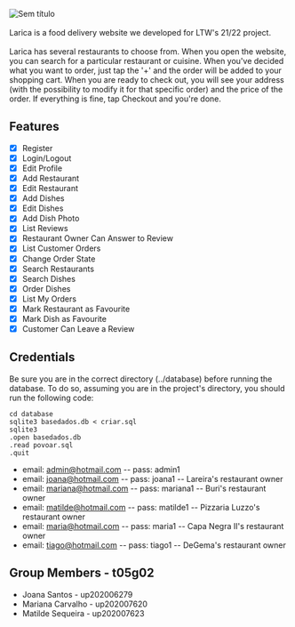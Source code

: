 ![Sem título](https://user-images.githubusercontent.com/72507444/173649296-ea2f0395-e372-4d03-9c8b-595fbfb3e1ad.png)<br> <br>
Larica is a food delivery website we developed for LTW's 21/22 project. <br> <br>
Larica has several restaurants to choose from. When you open the website, you can search for a particular restaurant or cuisine.
When you've decided what you want to order, just tap the '+' and the order will be added to your shopping cart.
When you are ready to check out, you will see your address (with the possibility to modify it for that specific order) and the price of the order.
If everything is fine, tap Checkout and you're done.

## Features

- [x] Register
- [x] Login/Logout
- [x] Edit Profile
- [x] Add Restaurant
- [x] Edit Restaurant
- [x] Add Dishes
- [x] Edit Dishes
- [x] Add Dish Photo
- [x] List Reviews
- [x] Restaurant Owner Can Answer to Review
- [x] List Customer Orders
- [x] Change Order State
- [x] Search Restaurants
- [x] Search Dishes 
- [x] Order Dishes
- [x] List My Orders
- [x] Mark Restaurant as Favourite
- [x] Mark Dish as Favourite
- [x] Customer Can Leave a Review

## Credentials

Be sure you are in the correct directory (../database) before running the database. 
To do so, assuming you are in the project's directory, you should run the following code:

```
cd database
sqlite3 basedados.db < criar.sql
sqlite3 
.open basedados.db
.read povoar.sql
.quit
```

- email: admin@hotmail.com -- pass: admin1 
- email: joana@hotmail.com -- pass: joana1 -- Lareira's restaurant owner
- email: mariana@hotmail.com -- pass: mariana1 -- Buri's restaurant owner
- email: matilde@hotmail.com -- pass: matilde1 -- Pizzaria Luzzo's restaurant owner
- email: maria@hotmail.com -- pass: maria1 -- Capa Negra II's restaurant owner
- email: tiago@hotmail.com -- pass: tiago1 -- DeGema's restaurant owner

## Group Members - t05g02

- Joana Santos - up202006279
- Mariana Carvalho - up202007620
- Matilde Sequeira - up202007623
